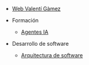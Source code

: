 * [Web Valentí Gàmez](https://valentigamez.com)

* Formación
    * [Agentes IA](/agentes_ia/)

* Desarrollo de software
    * [Arquitectura de software](/arquitectura_software/)